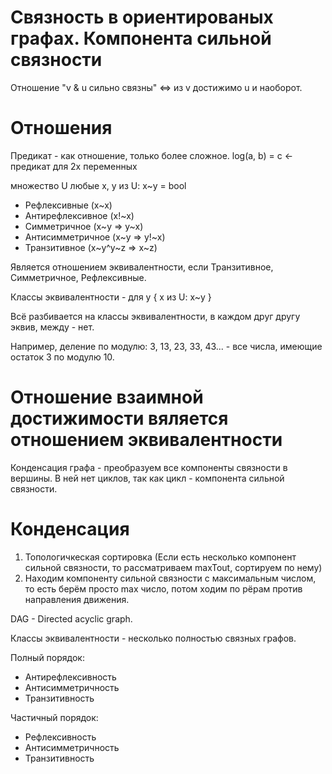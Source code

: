 # Связность в ориентированых графах. Компонента сильной связности

Отношение "v & u сильно связны" <=> из v достижимо u и наоборот.

# Отношения

Предикат - как отношение, только более сложное.
log(a, b) = c <- предикат для 2х переменных


множество U
любые x, y из U: x~y = bool

- Рефлексивные (x~x)
- Антирефлексивное (x!~x)
- Симметричное (x~y => y~x)
- Антисимметричное (x~y => y!~x)
- Транзитивное (x~y^y~z => x~z)

Является отношением эквивалентности, если Транзитивное, Симметричное, Рефлексивные.

Классы эквивалентности - для y { x из U: x~y }

Всё разбивается на классы эквивалентности, в каждом друг другу эквив, между - нет.

Например, деление по модулю: 3, 13, 23, 33, 43... - все числа, имеющие остаток 3 по модулю 10.

# Отношение взаимной достижимости вяляется отношением эквивалентности

Конденсация графа - преобразуем все компоненты связности в вершины.
В ней нет циклов, так как цикл - компонента сильной связности.

# Конденсация
1. Топологичкеская сортировка (Если есть несколько компонент сильной связности, то рассматриваем maxTout, сортируем по нему)
2. Находим компоненту сильной связности с максимальным числом, то есть берём просто max число, потом ходим по рёрам против направления движения.

DAG - Directed acyclic graph.

Классы эквивалентности - несколько полностью связных графов.


Полный порядок:
- Антирефлексивность
- Антисимметричность
- Транзитивность

Частичный порядок:
- Рефлексивность
- Антисимметричность
- Транзитивность

